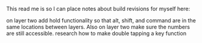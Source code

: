 This read me is so I can place notes about build revisions for myself here:

on layer two add hold functionality so that alt, shift, and command are in the same locations between layers.
Also on layer two make sure the numbers are still accessible.
research how to make double tapping a key function
